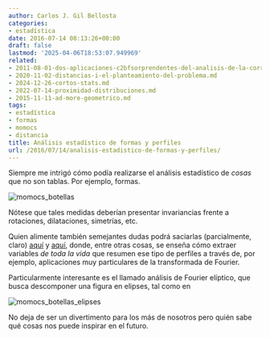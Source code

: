 ```yaml
---
author: Carlos J. Gil Bellosta
categories:
- estadística
date: 2016-07-14 08:13:26+00:00
draft: false
lastmod: '2025-04-06T18:53:07.949969'
related:
- 2011-08-01-dos-aplicaciones-c2bfsorprendentes-del-analisis-de-la-correlacion-canonica.md
- 2020-11-02-distancias-i-el-planteamiento-del-problema.md
- 2024-12-26-cortos-stats.md
- 2022-07-14-proximidad-distribuciones.md
- 2015-11-11-ad-more-geometrico.md
tags:
- estadística
- formas
- momocs
- distancia
title: Análisis estadístico de formas y perfiles
url: /2016/07/14/analisis-estadistico-de-formas-y-perfiles/
---
```


Siempre me intrigó cómo podía realizarse el análisis estadístico de _cosas_ que no son tablas. Por ejemplo, formas.

![momocs_botellas](/wp-uploads/2016/07/momocs_botellas.png#center)

Nótese que tales medidas deberían presentar invariancias frente a rotaciones, dilataciones, simetrías, etc.

Quien alimente también semejantes dudas podrá saciarlas (parcialmente, claro) [aquí](https://www.jstatsoft.org/index.php/jss/article/view/v056i13/v56i13.pdf) y [aquí](https://github.com/vbonhomme/Momocs/blob/master/vignettes/Momocs_speed_dating.Rmd), donde, entre otras cosas, se enseña cómo extraer variables _de toda la vida_ que resumen ese tipo de perfiles a través de, por ejemplo, aplicaciones muy particulares de la transformada de Fourier.

Particularmente interesante es el llamado análisis de Fourier elíptico, que busca descomponer una figura en elipses, tal como en

![momocs_botellas_elipses](/wp-uploads/2016/07/momocs_botellas_elipses.png#center)

No deja de ser un divertimento para los más de nosotros pero quién sabe qué cosas nos puede inspirar en el futuro.